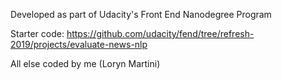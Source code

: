 Developed as part of Udacity's Front End Nanodegree Program

Starter code: https://github.com/udacity/fend/tree/refresh-2019/projects/evaluate-news-nlp

All else coded by me (Loryn Martini)